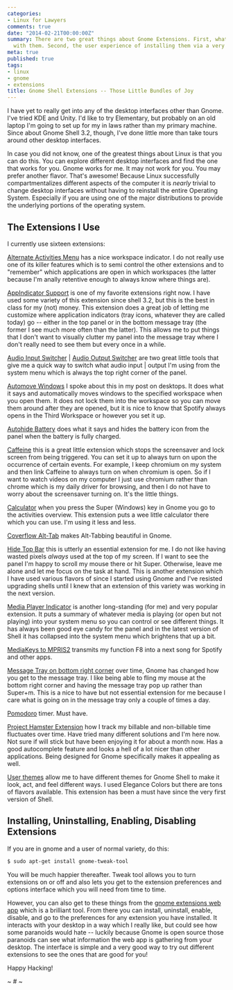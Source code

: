 ```yaml
---
categories:
- Linux for Lawyers
comments: true
date: "2014-02-21T00:00:00Z"
summary: There are two great things about Gnome Extensions. First, what you can do
  with them. Second, the user experience of installing them via a very slick webapp.
meta: true
published: true
tags:
- linux
- gnome
- extensions
title: Gnome Shell Extensions -- Those Little Bundles of Joy
---
```


I have yet to really get into any of the desktop interfaces other than Gnome. I've tried KDE and Unity. I'd like to try Elementary, but probably on an old laptop I'm going to set up for my in laws rather than my primary machine. Since about Gnome Shell 3.2, though, I've done little more than take tours around other desktop interfaces.

In case you did not know, one of the greatest things about Linux is that you can do this. You can explore different desktop interfaces and find the one that works for you. Gnome works for me. It may not work for you. You may prefer another flavor. That's awesome! Because Linux successfully compartmentalizes different aspects of the computer it is *nearly* trivial to change desktop interfaces without having to reinstall the entire Operating System. Especially if you are using one of the major distributions to provide the underlying portions of the operating system.

## The Extensions I Use

I currently use sixteen extensions:

[Alternate Activities Menu](https://extensions.gnome.org/extension/766/alternative-activities/) has a nice workspace indicator. I do not really use one of its killer features which is to semi control the other extensions and to "remember" which applications are open in which workspaces (the latter because I'm anally retentive enough to always know where things are).

[AppIndicator Support](https://extensions.gnome.org/extension/615/appindicator-support/) is one of my favorite extensions right now. I have used some variety of this extension since shell 3.2, but this is the best in class for my (not) money. This extension does a great job of letting me customize where application indicators (tray icons, whatever they are called today) go -- either in the top panel or in the bottom message tray (the former I see much more often than the latter). This allows me to put things that I don't want to visually clutter my panel into the message tray where I don't really need to see them but every once in a while.

[Audio Input Switcher](https://extensions.gnome.org/extension/768/audio-input-switcher/) | [Audio Output Switcher](https://extensions.gnome.org/extension/751/audio-output-switcher/) are two great little tools that give me a quick way to switch what audio input | output I'm using from the system menu which is always the top right corner of the panel.

[Automove Windows](https://extensions.gnome.org/extension/16/auto-move-windows/) I spoke about this in my post on desktops. It does what it says and automatically moves windows to the specified workspace when you open them. It does not lock them into the workspace so you can move them around after they are opened, but it is nice to know that Spotify always opens in the Third Workspace or however you set it up.

[Autohide Battery](https://extensions.gnome.org/extension/595/autohide-battery/) does what it says and hides the battery icon from the panel when the battery is fully charged.

[Caffeine](https://extensions.gnome.org/extension/517/caffeine/) this is a great little extension which stops the screensaver and lock screen from being triggered. You can set it up to always turn on upon the occurrence of certain events. For example, I keep chromium on my system and then link Caffeine to always turn on when chromium is open. So if I want to watch videos on my computer I just use chromium rather than chrome which is my daily driver for browsing, and then I do not have to worry about the screensaver turning on. It's the little things.

[Calculator](https://extensions.gnome.org/extension/111/calculator/) when you press the Super (Windows) key in Gnome you go to the activities overview. This extension puts a wee little calculator there which you can use. I'm using it less and less.

[Coverflow Alt-Tab](https://extensions.gnome.org/extension/97/coverflow-alt-tab/) makes Alt-Tabbing beautiful in Gnome.

[Hide Top Bar](https://extensions.gnome.org/extension/545/hide-top-bar/) this is utterly an essential extension for me. I do not like having wasted pixels *always* used at the top of my screen. If I want to see the panel I'm happy to scroll my mouse there or hit Super. Otherwise, leave me alone and let me focus on the task at hand. This is another extension which I have used various flavors of since I started using Gnome and I've resisted upgrading shells until I knew that an extension of this variety was working in the next version.

[Media Player Indicator](https://extensions.gnome.org/extension/55/media-player-indicator/) is another long-standing (for me) and very popular extension. It puts a summary of whatever media is playing (or open but not playing) into your system menu so you can control or see different things. It has always been good eye candy for the panel and in the latest version of Shell it has collapsed into the system menu which brightens that up a bit.

[MediaKeys to MPRIS2](https://extensions.gnome.org/extension/695/mediakeys-to-mpris2/) transmits my function F8 into a next song for Spotify and other apps.

[Message Tray on bottom right corner](https://extensions.gnome.org/extension/732/message-tray-on-bottom-right-corner/) over time, Gnome has changed how you get to the message tray. I like being able to fling my mouse at the bottom right corner and having the message tray pop up rather than Super+m. This is a nice to have but not essential extension for me because I care what is going on in the message tray only a couple of times a day.

[Pomodoro](https://extensions.gnome.org/extension/53/pomodoro/) timer. Must have.

[Project Hamster Extension](https://extensions.gnome.org/extension/425/project-hamster-extension/) how I track my billable and non-billable time fluctuates over time. Have tried many different solutions and I'm here now. Not sure if will stick but have been enjoying it for about a month now. Has a good autocomplete feature and looks a hell of a lot nicer than other applications. Being designed for Gnome specifically makes it appealing as well.

[User themes](https://extensions.gnome.org/extension/19/user-themes/) allow me to have different themes for Gnome Shell to make it look, act, and feel different ways. I used Elegance Colors but there are tons of flavors available. This extension has been a must have since the very first version of Shell.

## Installing, Uninstalling, Enabling, Disabling Extensions

If you are in gnome and a user of normal variety, do this:

```bash
$ sudo apt-get install gnome-tweak-tool
```

You will be much happier thereafter. Tweak tool allows you to turn extensions on or off and also lets you get to the extension preferences and options interface which you will need from time to time.

However, you can also get to these things from the [gnome extensions web app](https://extensions.gnome.org/) which is a brilliant tool. From there you can install, uninstall, enable, disable, and go to the preferences for any extension you have installed. It interacts with your desktop in a way which I really like, but could see how some paranoids would hate -- luckily because Gnome is open source those paranoids can see what information the web app is gathering from your desktop. The interface is simple and a very good way to try out different extensions to see the ones that are good for you!

Happy Hacking!

~ # ~